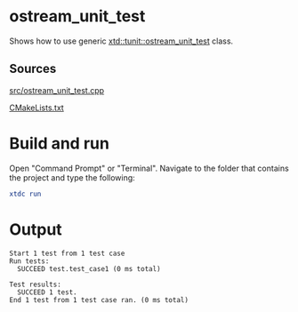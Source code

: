 # ostream_unit_test

Shows how to use generic [xtd::tunit::ostream_unit_test](../../../../src/xtd.tunit/include/xtd/tunit/ostream_unit_test.h) class.

## Sources

[src/ostream_unit_test.cpp](src/ostream_unit_test.cpp)

[CMakeLists.txt](CMakeLists.txt)

# Build and run

Open "Command Prompt" or "Terminal". Navigate to the folder that contains the project and type the following:

```cmake
xtdc run
```

# Output

```
Start 1 test from 1 test case
Run tests:
  SUCCEED test.test_case1 (0 ms total)

Test results:
  SUCCEED 1 test.
End 1 test from 1 test case ran. (0 ms total)
```
